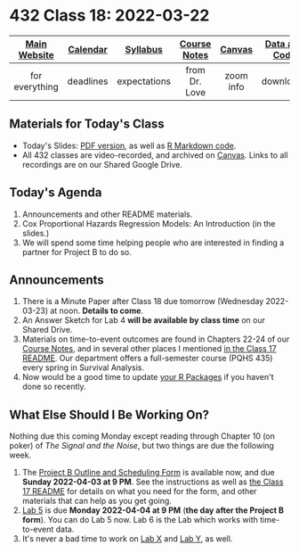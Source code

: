 # 432 Class 18: 2022-03-22

[Main Website](https://thomaselove.github.io/432/) | [Calendar](https://thomaselove.github.io/432/calendar.html) | [Syllabus](https://thomaselove.github.io/432-2022-syllabus/) | [Course Notes](https://thomaselove.github.io/432-notes/) | [Canvas](https://canvas.case.edu) | [Data and Code](https://github.com/THOMASELOVE/432-data) | [Sources](https://github.com/THOMASELOVE/432-2022/tree/main/references) | [Contact Us](https://thomaselove.github.io/432/contact.html)
:-----------: | :--------------: | :----------: | :---------: | :-------------: | :-----------: | :------------: | :-------------:
for everything | deadlines | expectations | from Dr. Love | zoom info | downloads | read/watch | need help?

## Materials for Today's Class

- Today's Slides: [PDF version](https://github.com/THOMASELOVE/432-2022/blob/main/classes/class18/432_2022_slides18.pdf), as well as [R Markdown code](https://github.com/THOMASELOVE/432-2022/blob/main/classes/class18/432_2022_slides18.Rmd). 
- All 432 classes are video-recorded, and archived on [Canvas](https://canvas.case.edu). Links to all recordings are on our Shared Google Drive.

## Today's Agenda

1. Announcements and other README materials.
2. Cox Proportional Hazards Regression Models: An Introduction (in the slides.)
3. We will spend some time helping people who are interested in finding a partner for Project B to do so.

## Announcements

1. There is a Minute Paper after Class 18 due tomorrow (Wednesday 2022-03-23) at noon. **Details to come**.
2. An Answer Sketch for Lab 4 **will be available by class time** on our Shared Drive.
3. Materials on time-to-event outcomes are found in Chapters 22-24 of our [Course Notes](https://thomaselove.github.io/432-notes/), and in several other places I mentioned [in the Class 17 README](https://github.com/THOMASELOVE/432-2022/tree/main/classes/class17). Our department offers a full-semester course (PQHS 435) every spring in Survival Analysis.
4. Now would be a good time to update [your R Packages](https://thomaselove.github.io/432/r_packages.html) if you haven't done so recently.

## What Else Should I Be Working On?

Nothing due this coming Monday except reading through Chapter 10 (on poker) of *The Signal and the Noise*, but two things are due the following week.

1. The [Project B Outline and Scheduling Form](https://bit.ly/432-2022-projectB-register) is available now, and due **Sunday 2022-04-03 at 9 PM**. See the instructions as well as [the Class 17 README](https://github.com/THOMASELOVE/432-2022/tree/main/classes/class17) for details on what you need for the form, and other materials that can help as you get going.
2. [Lab 5](https://github.com/THOMASELOVE/432-2022/tree/main/labs/lab05) is due **Monday 2022-04-04 at 9 PM** (**the day after the Project B form**). You can do Lab 5 now. Lab 6 is the Lab which works with time-to-event data.
3. It's never a bad time to work on [Lab X](https://github.com/THOMASELOVE/432-2022/tree/main/labs/labX) and [Lab Y](https://github.com/THOMASELOVE/432-2022/tree/main/labs/labY), as well.

